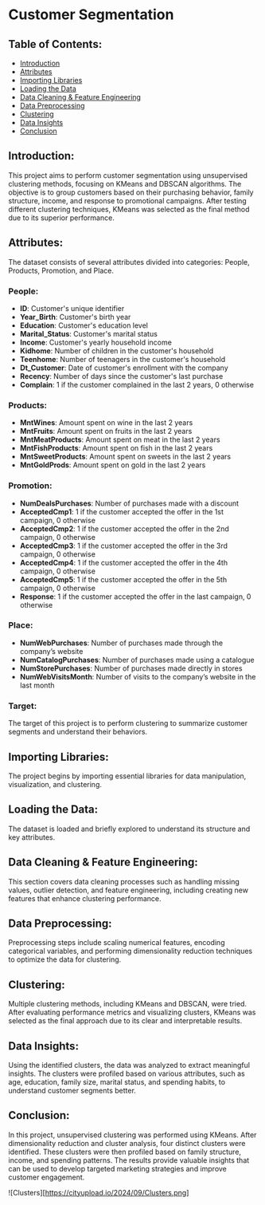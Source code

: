 # Customer Segmentation

## Table of Contents:
- [Introduction](#introduction)
- [Attributes](#attributes)
- [Importing Libraries](#importing-libraries)
- [Loading the Data](#loading-the-data)
- [Data Cleaning & Feature Engineering](#data-cleaning--feature-engineering)
- [Data Preprocessing](#data-preprocessing)
- [Clustering](#clustering)
- [Data Insights](#data-insights)
- [Conclusion](#conclusion)

## Introduction:
This project aims to perform customer segmentation using unsupervised clustering methods, focusing on KMeans and DBSCAN algorithms. The objective is to group customers based on their purchasing behavior, family structure, income, and response to promotional campaigns. After testing different clustering techniques, KMeans was selected as the final method due to its superior performance.

## Attributes:
The dataset consists of several attributes divided into categories: People, Products, Promotion, and Place.

### People:
- **ID**: Customer's unique identifier
- **Year_Birth**: Customer's birth year
- **Education**: Customer's education level
- **Marital_Status**: Customer's marital status
- **Income**: Customer's yearly household income
- **Kidhome**: Number of children in the customer's household
- **Teenhome**: Number of teenagers in the customer's household
- **Dt_Customer**: Date of customer's enrollment with the company
- **Recency**: Number of days since the customer's last purchase
- **Complain**: 1 if the customer complained in the last 2 years, 0 otherwise

### Products:
- **MntWines**: Amount spent on wine in the last 2 years
- **MntFruits**: Amount spent on fruits in the last 2 years
- **MntMeatProducts**: Amount spent on meat in the last 2 years
- **MntFishProducts**: Amount spent on fish in the last 2 years
- **MntSweetProducts**: Amount spent on sweets in the last 2 years
- **MntGoldProds**: Amount spent on gold in the last 2 years

### Promotion:
- **NumDealsPurchases**: Number of purchases made with a discount
- **AcceptedCmp1**: 1 if the customer accepted the offer in the 1st campaign, 0 otherwise
- **AcceptedCmp2**: 1 if the customer accepted the offer in the 2nd campaign, 0 otherwise
- **AcceptedCmp3**: 1 if the customer accepted the offer in the 3rd campaign, 0 otherwise
- **AcceptedCmp4**: 1 if the customer accepted the offer in the 4th campaign, 0 otherwise
- **AcceptedCmp5**: 1 if the customer accepted the offer in the 5th campaign, 0 otherwise
- **Response**: 1 if the customer accepted the offer in the last campaign, 0 otherwise

### Place:
- **NumWebPurchases**: Number of purchases made through the company’s website
- **NumCatalogPurchases**: Number of purchases made using a catalogue
- **NumStorePurchases**: Number of purchases made directly in stores
- **NumWebVisitsMonth**: Number of visits to the company’s website in the last month

### Target:
The target of this project is to perform clustering to summarize customer segments and understand their behaviors.

## Importing Libraries:
The project begins by importing essential libraries for data manipulation, visualization, and clustering.

## Loading the Data:
The dataset is loaded and briefly explored to understand its structure and key attributes.

## Data Cleaning & Feature Engineering:
This section covers data cleaning processes such as handling missing values, outlier detection, and feature engineering, including creating new features that enhance clustering performance.

## Data Preprocessing:
Preprocessing steps include scaling numerical features, encoding categorical variables, and performing dimensionality reduction techniques to optimize the data for clustering.

## Clustering:
Multiple clustering methods, including KMeans and DBSCAN, were tried. After evaluating performance metrics and visualizing clusters, KMeans was selected as the final approach due to its clear and interpretable results.

## Data Insights:
Using the identified clusters, the data was analyzed to extract meaningful insights. The clusters were profiled based on various attributes, such as age, education, family size, marital status, and spending habits, to understand customer segments better.

## Conclusion:
In this project, unsupervised clustering was performed using KMeans. After dimensionality reduction and cluster analysis, four distinct clusters were identified. These clusters were then profiled based on family structure, income, and spending patterns. The results provide valuable insights that can be used to develop targeted marketing strategies and improve customer engagement.

![Clusters][https://cityupload.io/2024/09/Clusters.png]
